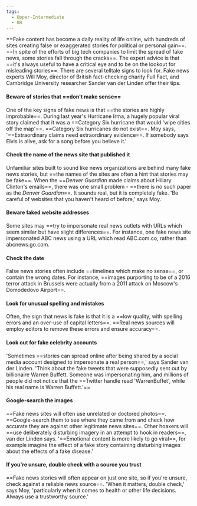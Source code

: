 ```yaml
---
tags:
  - Upper-Intermediate
  - 8B
---
```

==Fake content has become a daily reality of life online, with hundreds of sites creating false or exaggerated stories for political or personal gain==. ==In spite of the efforts of big tech companies to limit the spread of fake news, some stories fall through the cracks==. The expert advice is that ==it's always useful to have a critical eye and to be on the lookout for misleading stories==. There are several telltale signs to look for. Fake news experts Will Moy, director of British fact-checking charity Full Fact, and Cambridge University researcher Sander van der Linden offer their tips.

#### Beware of stories that ==don't make sense==
One of the key signs of fake news is that ==the stories are highly improbable==. During last year's Hurricane Irma, a hugely popular viral story claimed that it was a ==Category Six hurricane that would 'wipe cities off the map'==. ==Category Six hurricanes do not exist==. Moy says, '==Extraordinary claims need extraordinary evidence==. If somebody says Elvis is alive, ask for a song before you believe it.'

#### Check the name of the news site that published it
Unfamiliar sites built to sound like news organizations are behind many fake news stories, but ==the names of the sites are often a hint that stories may be fake==. When the ==*Denver Guardian* made claims about Hillary Clinton's emails==, there was one small problem - ==there is no such paper as the *Denver Guardian*==. It sounds real, but it is completely fake. 'Be careful of websites that you haven't heard of before,' says Moy.

#### Beware faked website addresses
Some sites may ==try to impersonate real news outlets with URLs which seem similar but have slight differences==. For instance, one fake news site impersonated ABC news using a URL which read ABC.com.co, rather than abcnews.go.com.

#### Check the date
False news stories often include ==timelines which make no sense==, or contain the wrong dates. For instance, ==images purporting to be of a 2016 terror attack in Brussels were actually from a 2011 attack on Moscow's Domodedovo Airport==.

#### Look for unusual spelling and mistakes
Often, the sign that news is fake is that it is a ==low quality, with spelling errors and an over-use of capital letters==. ==Real news sources will employ editors to remove these errors and ensure accuracy==.

#### Look out for fake celebrity accounts
'Sometimes ==stories can spread online after being shared by a social media account designed to impersonate a real person==,' says Sander van der Linden. 'Think about the fake tweets that were supposedly sent out by billionaire Warren Buffett. Someone was impersonating him, and millions of people did not notice that the ==Twitter handle read 'WarrenBuffet', while his real name is Warren Buffett.'==

#### Google-search the images
==Fake news sites will often use unrelated or doctored photos==. ==Google-search them to see where they came from and check how accurate they are against other legitimate news sites==. Other hoaxers will ==use deliberately disturbing imagery in an attempt to hook in readers==, van der Linden says. '==Emotional content is more likely to go viral==, for example imagine the effect of a fake story containing disturbing images about the effects of a fake disease.'

#### If you're unsure, double check with a source you trust
==Fake news stories will often appear on just one site, so if you're unsure, check against a reliable news source==. 'When it matters, double check,' says Moy, 'particularly when it comes to health or other life decisions. Always use a trustworthy source.'